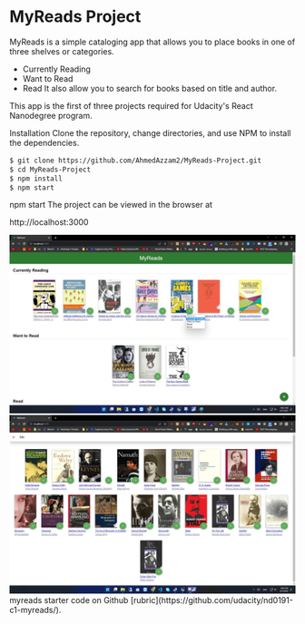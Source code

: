 # MyReads Project
MyReads is a simple cataloging app that allows you to place books in one of three shelves or categories.

- Currently Reading
- Want to Read
- Read
It also allow you to search for books based on title and author.

This app is the first of three projects required for Udacity's React Nanodegree program.
 
Installation
Clone the repository, change directories, and use NPM to install the dependencies.

```
$ git clone https://github.com/AhmedAzzam2/MyReads-Project.git
$ cd MyReads-Project
$ npm install
$ npm start
```


npm start
The project can be viewed in the browser at

http://localhost:3000


<img src="https://raw.githubusercontent.com/AhmedAzzam2/MyReads-Project/main/Screenshots/Screenshot%202022-05-07%20085824.jpg" alt="Wowchemy Website Builder"  style="max-width: 100%;"> 
<img src="https://raw.githubusercontent.com/AhmedAzzam2/MyReads-Project/main/Screenshots/Screenshot%202022-05-07%20090946.jpg" alt="Wowchemy Website Builder"  style="max-width: 100%;"> 
 myreads starter code on Github [rubric](https://github.com/udacity/nd0191-c1-myreads/).
